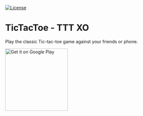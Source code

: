 [![License](https://img.shields.io/badge/license-Apache%202-4EB1BA.svg?style=flat-square)](https://www.apache.org/licenses/LICENSE-2.0.html)

# TicTacToe - TTT XO

Play the classic Tic-tac-toe game against your friends or phone.

<a href="https://play.google.com/store/apps/details?id=com.ibashkimi.tris"><img alt="Get it on Google Play" src="https://play.google.com/intl/en_us/badges/images/generic/en_badge_web_generic.png" width="200px"/></a>

